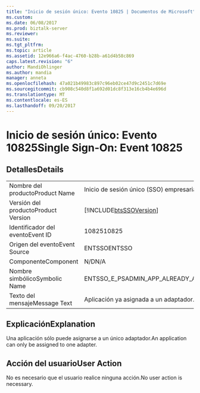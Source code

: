 ```yaml
---
title: "Inicio de sesión único: Evento 10825 | Documentos de Microsoft"
ms.custom: 
ms.date: 06/08/2017
ms.prod: biztalk-server
ms.reviewer: 
ms.suite: 
ms.tgt_pltfrm: 
ms.topic: article
ms.assetid: 12e966a6-f4ac-4760-b28b-a61d4b58c869
caps.latest.revision: "6"
author: MandiOhlinger
ms.author: mandia
manager: anneta
ms.openlocfilehash: 47a021b49983c897c96eb02ce47d9c2451c7d69e
ms.sourcegitcommit: cb908c540d8f1a692d01dc8f313e16cb4b4e696d
ms.translationtype: MT
ms.contentlocale: es-ES
ms.lasthandoff: 09/20/2017
---
```

# <a name="single-sign-on-event-10825"></a><span data-ttu-id="9f51e-102">Inicio de sesión único: Evento 10825</span><span class="sxs-lookup"><span data-stu-id="9f51e-102">Single Sign-On: Event 10825</span></span>
## <a name="details"></a><span data-ttu-id="9f51e-103">Detalles</span><span class="sxs-lookup"><span data-stu-id="9f51e-103">Details</span></span>  
  
|||  
|-|-|  
|<span data-ttu-id="9f51e-104">Nombre del producto</span><span class="sxs-lookup"><span data-stu-id="9f51e-104">Product Name</span></span>|<span data-ttu-id="9f51e-105">Inicio de sesión único (SSO) empresarial</span><span class="sxs-lookup"><span data-stu-id="9f51e-105">Enterprise Single Sign-On</span></span>|  
|<span data-ttu-id="9f51e-106">Versión del producto</span><span class="sxs-lookup"><span data-stu-id="9f51e-106">Product Version</span></span>|[!INCLUDE[btsSSOVersion](../includes/btsssoversion-md.md)]|  
|<span data-ttu-id="9f51e-107">Identificador del evento</span><span class="sxs-lookup"><span data-stu-id="9f51e-107">Event ID</span></span>|<span data-ttu-id="9f51e-108">10825</span><span class="sxs-lookup"><span data-stu-id="9f51e-108">10825</span></span>|  
|<span data-ttu-id="9f51e-109">Origen del evento</span><span class="sxs-lookup"><span data-stu-id="9f51e-109">Event Source</span></span>|<span data-ttu-id="9f51e-110">ENTSSO</span><span class="sxs-lookup"><span data-stu-id="9f51e-110">ENTSSO</span></span>|  
|<span data-ttu-id="9f51e-111">Componente</span><span class="sxs-lookup"><span data-stu-id="9f51e-111">Component</span></span>|<span data-ttu-id="9f51e-112">N/D</span><span class="sxs-lookup"><span data-stu-id="9f51e-112">N/A</span></span>|  
|<span data-ttu-id="9f51e-113">Nombre simbólico</span><span class="sxs-lookup"><span data-stu-id="9f51e-113">Symbolic Name</span></span>|<span data-ttu-id="9f51e-114">ENTSSO_E_PSADMIN_APP_ALREADY_ASSIGNED</span><span class="sxs-lookup"><span data-stu-id="9f51e-114">ENTSSO_E_PSADMIN_APP_ALREADY_ASSIGNED</span></span>|  
|<span data-ttu-id="9f51e-115">Texto del mensaje</span><span class="sxs-lookup"><span data-stu-id="9f51e-115">Message Text</span></span>|<span data-ttu-id="9f51e-116">Aplicación ya asignada a un adaptador.</span><span class="sxs-lookup"><span data-stu-id="9f51e-116">The application is already assigned to an adapter.</span></span>|  
  
## <a name="explanation"></a><span data-ttu-id="9f51e-117">Explicación</span><span class="sxs-lookup"><span data-stu-id="9f51e-117">Explanation</span></span>  
 <span data-ttu-id="9f51e-118">Una aplicación sólo puede asignarse a un único adaptador.</span><span class="sxs-lookup"><span data-stu-id="9f51e-118">An application can only be assigned to one adapter.</span></span>  
  
## <a name="user-action"></a><span data-ttu-id="9f51e-119">Acción del usuario</span><span class="sxs-lookup"><span data-stu-id="9f51e-119">User Action</span></span>  
 <span data-ttu-id="9f51e-120">No es necesario que el usuario realice ninguna acción.</span><span class="sxs-lookup"><span data-stu-id="9f51e-120">No user action is necessary.</span></span>